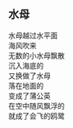 ## 水母

水母越过水平面<br>
海风吹来<br>
无数的小水母飘散<br>
沉入海底的<br>
又换做了水母<br>
落在地面的<br>
变成了蒲公英<br>
在空中随风飘浮的<br>
就成了会飞的鸥鹭<br>
